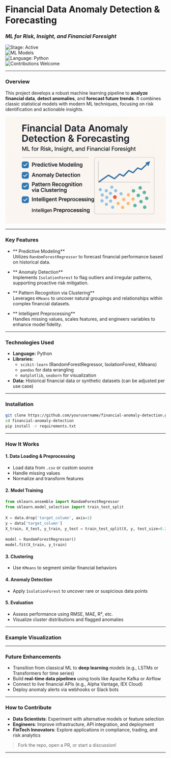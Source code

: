 
#  Financial Data Anomaly Detection & Forecasting  
### _ML for Risk, Insight, and Financial Foresight_

![Stage: Active](https://img.shields.io/badge/stage-active-brightgreen)  
![ML Models](https://img.shields.io/badge/models-RandomForest%20%7C%20IsolationForest%20%7C%20KMeans-blue)  
![Language: Python](https://img.shields.io/badge/language-python-yellow)  
![Contributions Welcome](https://img.shields.io/badge/contributions-welcome-brightgreen)


---

### Overview

This project develops a robust machine learning pipeline to **analyze financial data**, **detect anomalies**, and **forecast future trends**. It combines classic statistical models with modern ML techniques, focusing on risk identification and actionable insights.


![SEC Filing Analyzer](https://github.com/Mattbusel/Project-SEC-Filing-Analyzer-Tool/blob/main/ChatGPT%20Image%20Apr%2026%2C%202025%2C%2010_47_25%20AM.png)

---

###  Key Features

- ** Predictive Modeling**  
  Utilizes `RandomForestRegressor` to forecast financial performance based on historical data.

- ** Anomaly Detection**  
  Implements `IsolationForest` to flag outliers and irregular patterns, supporting proactive risk mitigation.

- ** Pattern Recognition via Clustering**  
  Leverages `KMeans` to uncover natural groupings and relationships within complex financial datasets.

- ** Intelligent Preprocessing**  
  Handles missing values, scales features, and engineers variables to enhance model fidelity.

---

### Technologies Used

- **Language:** Python  
- **Libraries:**
  - `scikit-learn` (RandomForestRegressor, IsolationForest, KMeans)
  - `pandas` for data wrangling
  - `matplotlib`, `seaborn` for visualization
- **Data:** Historical financial data or synthetic datasets (can be adjusted per use case)

---

###  Installation

```bash
git clone https://github.com/yourusername/financial-anomaly-detection.git
cd financial-anomaly-detection
pip install -r requirements.txt
```

---

###  How It Works

#### 1. **Data Loading & Preprocessing**
- Load data from `.csv` or custom source
- Handle missing values
- Normalize and transform features

#### 2. **Model Training**
```python
from sklearn.ensemble import RandomForestRegressor
from sklearn.model_selection import train_test_split

X = data.drop('target_column', axis=1)
y = data['target_column']
X_train, X_test, y_train, y_test = train_test_split(X, y, test_size=0.2)

model = RandomForestRegressor()
model.fit(X_train, y_train)
```

#### 3. **Clustering**
- Use `KMeans` to segment similar financial behaviors

#### 4. **Anomaly Detection**
- Apply `IsolationForest` to uncover rare or suspicious data points

#### 5. **Evaluation**
- Assess performance using RMSE, MAE, R², etc.
- Visualize cluster distributions and flagged anomalies

---

### Example Visualization







---

###  Future Enhancements

- Transition from classical ML to **deep learning** models (e.g., LSTMs or Transformers for time series)
- Build **real-time data pipelines** using tools like Apache Kafka or Airflow
- Connect to live financial APIs (e.g., Alpha Vantage, IEX Cloud)
- Deploy anomaly alerts via webhooks or Slack bots

---

###  How to Contribute

- **Data Scientists**: Experiment with alternative models or feature selection
- **Engineers**: Improve infrastructure, API integration, and deployment
- **FinTech Innovators**: Explore applications in compliance, trading, and risk analytics

> Fork the repo, open a PR, or start a discussion!

---


